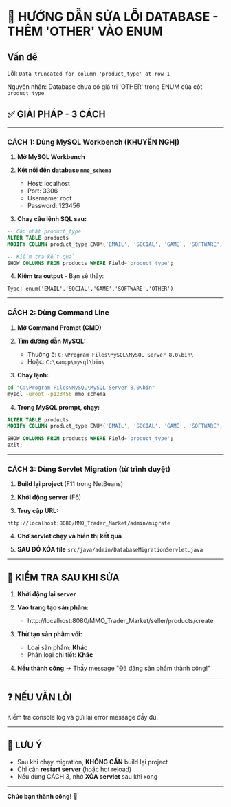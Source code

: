 # 🔧 HƯỚNG DẪN SỬA LỖI DATABASE - THÊM 'OTHER' VÀO ENUM

## Vấn đề
Lỗi: `Data truncated for column 'product_type' at row 1`

Nguyên nhân: Database chưa có giá trị 'OTHER' trong ENUM của cột `product_type`

## ✅ GIẢI PHÁP - 3 CÁCH

---

### **CÁCH 1: Dùng MySQL Workbench (KHUYẾN NGHỊ)**

1. **Mở MySQL Workbench**
2. **Kết nối đến database `mmo_schema`**
   - Host: localhost
   - Port: 3306
   - Username: root
   - Password: 123456

3. **Chạy câu lệnh SQL sau:**

```sql
-- Cập nhật product_type
ALTER TABLE products 
MODIFY COLUMN product_type ENUM('EMAIL', 'SOCIAL', 'GAME', 'SOFTWARE', 'OTHER') NOT NULL;

-- Kiểm tra kết quả
SHOW COLUMNS FROM products WHERE Field='product_type';
```

4. **Kiểm tra output** - Bạn sẽ thấy:
```
Type: enum('EMAIL','SOCIAL','GAME','SOFTWARE','OTHER')
```

---

### **CÁCH 2: Dùng Command Line**

1. **Mở Command Prompt (CMD)**

2. **Tìm đường dẫn MySQL:**
   - Thường ở: `C:\Program Files\MySQL\MySQL Server 8.0\bin\`
   - Hoặc: `C:\xampp\mysql\bin\`

3. **Chạy lệnh:**

```cmd
cd "C:\Program Files\MySQL\MySQL Server 8.0\bin"
mysql -uroot -p123456 mmo_schema
```

4. **Trong MySQL prompt, chạy:**

```sql
ALTER TABLE products 
MODIFY COLUMN product_type ENUM('EMAIL', 'SOCIAL', 'GAME', 'SOFTWARE', 'OTHER') NOT NULL;

SHOW COLUMNS FROM products WHERE Field='product_type';
exit;
```

---

### **CÁCH 3: Dùng Servlet Migration (từ trình duyệt)**

1. **Build lại project** (F11 trong NetBeans)

2. **Khởi động server** (F6)

3. **Truy cập URL:**
```
http://localhost:8080/MMO_Trader_Market/admin/migrate
```

4. **Chờ servlet chạy và hiển thị kết quả**

5. **SAU ĐÓ XÓA file** `src/java/admin/DatabaseMigrationServlet.java`

---

## 🧪 KIỂM TRA SAU KHI SỬA

1. **Khởi động lại server**

2. **Vào trang tạo sản phẩm:**
   - http://localhost:8080/MMO_Trader_Market/seller/products/create

3. **Thử tạo sản phẩm với:**
   - Loại sản phẩm: **Khác**
   - Phân loại chi tiết: **Khác**

4. **Nếu thành công** → Thấy message "Đã đăng sản phẩm thành công!"

---

## ❓ NẾU VẪN LỖI

Kiểm tra console log và gửi lại error message đầy đủ.

---

## 📝 LƯU Ý

- Sau khi chạy migration, **KHÔNG CẦN** build lại project
- Chỉ cần **restart server** (hoặc hot reload)
- Nếu dùng CÁCH 3, nhớ **XÓA servlet** sau khi xong

---

**Chúc bạn thành công!** 🚀

